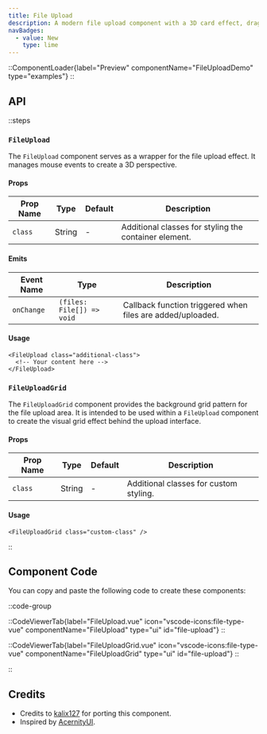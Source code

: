 ```yaml
---
title: File Upload
description: A modern file upload component with a 3D card effect, drag-and-drop functionality, and a responsive grid background pattern.
navBadges:
  - value: New
    type: lime
---
```


::ComponentLoader{label="Preview" componentName="FileUploadDemo" type="examples"}
::

## API

::steps

### `FileUpload`

The `FileUpload` component serves as a wrapper for the file upload effect. It manages mouse events to create a 3D perspective.

#### Props

| Prop Name | Type   | Default | Description                                           |
| --------- | ------ | ------- | ----------------------------------------------------- |
| `class`   | String | -       | Additional classes for styling the container element. |

#### Emits

| Event Name | Type                      | Description                                                |
| ---------- | ------------------------- | ---------------------------------------------------------- |
| `onChange` | `(files: File[]) => void` | Callback function triggered when files are added/uploaded. |

#### Usage

```vue [MyComponent.vue]
<FileUpload class="additional-class">
  <!-- Your content here -->
</FileUpload>
```

### `FileUploadGrid`

The `FileUploadGrid` component provides the background grid pattern for the file upload area. It is intended to be used within a `FileUpload` component to create the visual grid effect behind the upload interface.

#### Props

| Prop Name | Type   | Default | Description                            |
| --------- | ------ | ------- | -------------------------------------- |
| `class`   | String | -       | Additional classes for custom styling. |

#### Usage

```vue [MyComponent.vue]
<FileUploadGrid class="custom-class" />
```

::

## Component Code

You can copy and paste the following code to create these components:

::code-group

::CodeViewerTab{label="FileUpload.vue" icon="vscode-icons:file-type-vue" componentName="FileUpload" type="ui" id="file-upload"}
::

::CodeViewerTab{label="FileUploadGrid.vue" icon="vscode-icons:file-type-vue" componentName="FileUploadGrid" type="ui" id="file-upload"}
::

::

## Credits

- Credits to [kalix127](https://github.com/kalix127) for porting this component.
- Inspired by [AcernityUI](https://ui.aceternity.com/components/file-upload).
